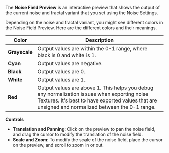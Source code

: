 The **Noise Field Preview** is an interactive preview that shows the output of the current noise and fractal variant that you set using the Noise Settings.

Depending on the noise and fractal variant, you might see different colors in the Noise Field Preview. Here are the different colors and their meanings.

| **Color**     | **Description** |
| ------------- | ----------------------------------------------------------- |
| **Grayscale** | Output values are within the 0-1 range, where black is 0 and white is 1. |
| **Cyan**      | Output values are negative. |
| **Black**     | Output values are 0. |
| **White**     | Output values are 1. |
| **Red**       | Output values are above 1. This helps you debug any normalization issues when exporting noise Textures. It's best to have exported values that are unsigned and normalized between the 0-1 range. |

**Controls**

- **Translation and Panning**: Click on the preview to pan the noise field, and drag the cursor to modify the translation of the noise field.
- **Scale and Zoom**: To modify the scale of the noise field, place the cursor on the preview, and scroll to zoom in or out.